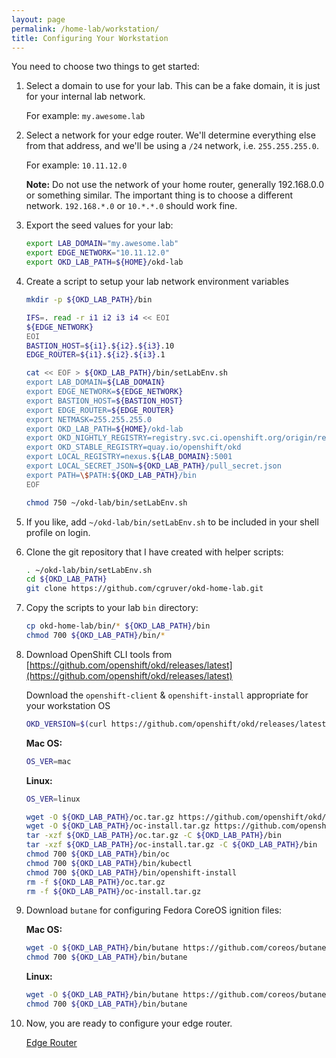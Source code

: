 ```yaml
---
layout: page
permalink: /home-lab/workstation/
title: Configuring Your Workstation
---
```


You need to choose two things to get started:

1. Select a domain to use for your lab.  This can be a fake domain, it is just for your internal lab network.

   For example: `my.awesome.lab`

1. Select a network for your edge router.  We'll determine everything else from that address, and we'll be using a `/24` network, i.e. `255.255.255.0`.

   For example: `10.11.12.0`

   __Note:__ Do not use the network of your home router, generally 192.168.0.0 or something similar.  The important thing is to choose a different network.  `192.168.*.0` or `10.*.*.0` should work fine.

1. Export the seed values for your lab:

   ```bash
   export LAB_DOMAIN="my.awesome.lab"
   export EDGE_NETWORK="10.11.12.0"
   export OKD_LAB_PATH=${HOME}/okd-lab
   ```

1. Create a script to setup your lab network environment variables

   ```bash
   mkdir -p ${OKD_LAB_PATH}/bin

   IFS=. read -r i1 i2 i3 i4 << EOI
   ${EDGE_NETWORK}
   EOI
   BASTION_HOST=${i1}.${i2}.${i3}.10
   EDGE_ROUTER=${i1}.${i2}.${i3}.1

   cat << EOF > ${OKD_LAB_PATH}/bin/setLabEnv.sh
   export LAB_DOMAIN=${LAB_DOMAIN}
   export EDGE_NETWORK=${EDGE_NETWORK}
   export BASTION_HOST=${BASTION_HOST}
   export EDGE_ROUTER=${EDGE_ROUTER}
   export NETMASK=255.255.255.0
   export OKD_LAB_PATH=${HOME}/okd-lab
   export OKD_NIGHTLY_REGISTRY=registry.svc.ci.openshift.org/origin/release
   export OKD_STABLE_REGISTRY=quay.io/openshift/okd
   export LOCAL_REGISTRY=nexus.${LAB_DOMAIN}:5001
   export LOCAL_SECRET_JSON=${OKD_LAB_PATH}/pull_secret.json
   export PATH=\$PATH:${OKD_LAB_PATH}/bin
   EOF

   chmod 750 ~/okd-lab/bin/setLabEnv.sh
   ```

1. If you like, add `~/okd-lab/bin/setLabEnv.sh` to be included in your shell profile on login.

1. Clone the git repository that I have created with helper scripts:

   ```bash
   . ~/okd-lab/bin/setLabEnv.sh
   cd ${OKD_LAB_PATH}
   git clone https://github.com/cgruver/okd-home-lab.git
   ```

1. Copy the scripts to your lab `bin` directory:

   ```bash
   cp okd-home-lab/bin/* ${OKD_LAB_PATH}/bin
   chmod 700 ${OKD_LAB_PATH}/bin/*
   ```

1. Download OpenShift CLI tools from [https://github.com/openshift/okd/releases/latest](https://github.com/openshift/okd/releases/latest)

   Download the `openshift-client` & `openshift-install` appropriate for your workstation OS

   ```bash
   OKD_VERSION=$(curl https://github.com/openshift/okd/releases/latest | cut -d"/" -f8 | cut -d\" -f1)
   ```

   __Mac OS:__

   ```bash
   OS_VER=mac
   ```

   __Linux:__

   ```bash
   OS_VER=linux
   ```

   ```bash
   wget -O ${OKD_LAB_PATH}/oc.tar.gz https://github.com/openshift/okd/releases/download/${OKD_VERSION}/openshift-client-${OS_VER}-${OKD_VERSION}.tar.gz
   wget -O ${OKD_LAB_PATH}/oc-install.tar.gz https://github.com/openshift/okd/releases/download/${OKD_VERSION}/openshift-install-${OS_VER}-${OKD_VERSION}.tar.gz
   tar -xzf ${OKD_LAB_PATH}/oc.tar.gz -C ${OKD_LAB_PATH}/bin
   tar -xzf ${OKD_LAB_PATH}/oc-install.tar.gz -C ${OKD_LAB_PATH}/bin
   chmod 700 ${OKD_LAB_PATH}/bin/oc
   chmod 700 ${OKD_LAB_PATH}/bin/kubectl
   chmod 700 ${OKD_LAB_PATH}/bin/openshift-install
   rm -f ${OKD_LAB_PATH}/oc.tar.gz
   rm -f ${OKD_LAB_PATH}/oc-install.tar.gz
   ```

1. Download `butane` for configuring Fedora CoreOS ignition files:

   __Mac OS:__

   ```bash
   wget -O ${OKD_LAB_PATH}/bin/butane https://github.com/coreos/butane/releases/download/v0.7.0/fcct-x86_64-apple-darwin
   chmod 700 ${OKD_LAB_PATH}/bin/butane
   ```

   __Linux:__

   ```bash
   wget -O ${OKD_LAB_PATH}/bin/butane https://github.com/coreos/butane/releases/download/v0.7.0/fcct-x86_64-unknown-linux-gnu
   chmod 700 ${OKD_LAB_PATH}/bin/butane
   ```

1. Now, you are ready to configure your edge router.

   [Edge Router](/home-lab/edge-router/)
